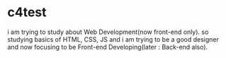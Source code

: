 # c4test
i am trying to study about Web Development(now front-end only). so studying basics of HTML, CSS, JS and i am trying to be a good designer and now focusing to be Front-end Developing(later : Back-end also).
